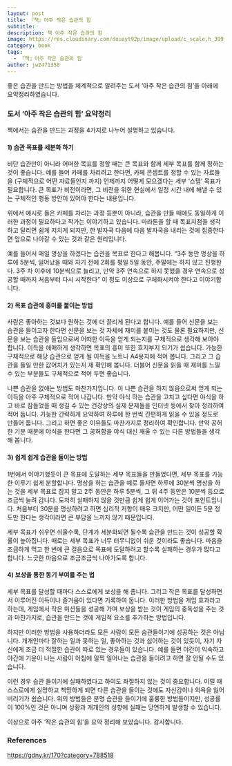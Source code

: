 ```yaml
---
layout: post
title: 『책』아주 작은 습관의 힘
subtitle: 
description: 책 아주 작은 습관의 힘
image: https://res.cloudinary.com/douayt92p/image/upload/c_scale,h_399,q_auto,w_700/v1593004373/pixabay/wind-turbine-5163993_1920_ljtw9e.jpg
category: book
tags:
  - 『책』아주 작은 습관의 힘
author: jw2471358
---
```


좋은 습관을 만드는 방법을 체계적으로 알려주는 도서 ‘아주 작은 습관의 힘’을 아래에 요약정리하였습니다.

### 도서 ‘아주 작은 습관의 힘’ 요약정리

책에서는 습관을 만드는 과정을 4가지로 나누어 설명하고 있습니다.

#### 1) 습관 목표를 세분화 하기

비단 습관만이 아니라 어떠한 목표를 정할 때는 큰 목표와 함께 세부 목표를 함께 정하는 것이 좋습니다. 예를 들어 카페를 차리려고 한다면, 카페 콘셉트를 정할 수 있는 자료들을 (구체적으로 어떤 자료들인지 까지) 언제까지 어떻게 모으겠다는 세부 ‘스텝’ 목표가 필요합니다. 큰 목표가 비전이라면, 그 비전을 위한 현실에서 일정 시간 내에 해낼 수 있는 구체적인 행동 방안이 있어야 한다는 내용입니다.

위에서 예시로 들은 카페를 차리는 과정 등뿐이 아니라, 습관을 만들 때에도 동일하게 이러한 과정이 필요하다고 작가는 이야기하고 있습니다. 마라톤을 할 때 목표지점을 생각하고 달리면 쉽게 지치게 되지만, 한 발자국 다음에 다음 발자국을 내리는 것에 집중한다면 앞으로 나아갈 수 있는 것과 같은 원리입니다.

예를 들어서 매일 명상을 하겠다는 습관을 목표로 한다고 해봅니다. “3주 동안 명상을 하루에 5분씩, 일어났을 때와 자기 전에 2회를 평일 5일 동안, 주말에는 하지 않고 진행한다. 3주 차 이후에 10분씩으로 늘리고, 만약 3주 연속으로 하지 못했을 경우 연속으로 성공할 때까지 처음부터 다시 시작한다” 이 정도 이상으로 구체화시켜야 한다고 이야기합니다.

#### 2) 목표 습관에 흥미를 붙이는 방법

사람은 좋아하는 것보다 원하는 것에 더 끌리게 된다고 합니다. 예를 들어 신문을 보는 습관을 들이고자 한다면 신문을 보는 것 자체에 재미를 붙이는 것도 물론 필요하지만, 신문을 보는 습관을 들임으로써 어떠한 이득을 얻게 되는지를 구체적으로 생각해 보아야 합니다. 이득을 애매하게 생각하면 목표의 흥미 또한 흐지부지 되기가 쉽습니다. 가능한 구체적으로 해당 습관으로 얻게 될 이득을 노트나 A4용지에 적어 봅니다. 그리고 그 습관을 들일 만한 값어치가 있는지 재 확인해 봅니다. 더불어 신문을 읽을 때 재미를 느낄 수 있는 부분들도 구체적으로 적어 두면 좋습니다.

나쁜 습관을 없애는 방법도 마찬가지입니다. 이 나쁜 습관을 하지 않음으로써 얻게 되는 이득을 아주 구체적으로 적어 나갑니다. 만약 야식 하는 습관을 고치고 싶다면 야식을 하고 바로 잠들었을 때 생길 수 있는 건강상의 실제 문제들을 인터넷 등에서 찾아 정리하여 적어 둡니다. 가능한 간략하게 요약하여 하루에 한 번씩 간편하게 읽을 수 있을 정도로 만들어 둡니다. 그리고 하면 좋은 이유들도 마찬가지로 정리하여 확인합니다. 만약 공허한 기분 때문에 야식을 한다면 그 공허함을 야식 대신 채울 수 있는 다른 방법들을 생각해 봅니다.

#### 3) 쉽게 쉽게 습관을 들이는 방법

1번에서 이야기했듯이 큰 목표에 도달하는 세부 목표들을 만들었다면, 세부 목표를 가능한 이루기 쉽게 분할합니다. 명상을 하는 습관을 예로 들자면 하루에 30분씩 명상을 하는 것을 세부 목표로 잡지 말고 2주 동안은 하루 5분씩, 그 뒤 4주 동안은 10분씩 등으로 조금씩 늘려 갑니다. 도저히 실패하지 않을 것만큼 쉽게 쉽게 이어가는 것이 포인트입니다. 처음부터 30분을 명상하려고 하면 심리적 저항이 매우 크지만, 어떤 일이든 5분 정도만 한다는 생각이라면 큰 부담을 느끼지 않기 때문입니다.

세부 목표가 쉬우면 쉬울수록, 단계가 세분화되면 될수록 습관을 만드는 것이 성공할 확률이 높아집니다. 때로는 세부 목표가 너무 터무니없이 쉬운 것이라도 좋습니다. 마음을 조급하게 먹고 한 번에 큰 걸음으로 목표에 도달하려고 할수록 실패하는 경우가 많다고 합니다. 느긋한 마음으로 조금조금씩 나아가도록 합니다.

#### 4) 보상을 통한 동기 부여를 주는 법

세부 목표를 달성할 때마다 스스로에게 보상을 해 줍니다. 그리고 작은 목표를 달성하면서 이루어진 이득이나 즐거움이 있다면 기록하여 둡니다. 이러한 방법을 게임 효과라고 하는데, 게임에서 작은 미션들을 성공해 가며 보상을 받는 것이 게임의 중독성을 주는 것과 마찬가지로, 습관을 만드는 것에 게임적 요소를 추가하는 방법입니다.

하지만 이러한 방법을 사용하더라도 모든 사람이 모든 습관들이기에 성공하는 것은 아닙니다. 개개인마다 잘하는 일과 못하는 일, 좋아하는 것과 싫어하는 것이 있듯이, 자기 자신에게 조금 더 적절한 습관이 따로 있는 경우들이 있습니다. 예를 들면 야간이 익숙하고 야간에 기운이 나는 사람이 아침에 일찍 일어나는 습관을 들이려고 하면 잘 안될 수도 있습니다.

이런 경우 습관 들이기에 실패하였다고 하여도 좌절하지 않는 것이 중요합니다. 이럴 때 스스로에게 실망하고 책망하게 되면 다른 습관을 들이는 것에도 자신감이나 의욕을 잃어버리기가 쉽습니다. 위의 방법들은 분명 습관을 들이기에 훌륭한 방법들이지만, 성공률이 100%인 것은 아니며 상황과 개개인의 성향에 실패는 당연하게 발생할 수 있습니다.

이상으로 아주 ‘작은 습관의 힘’을 요약 정리해 보았습니다. 감사합니다.

### References
https://gdny.kr/170?category=788518
